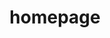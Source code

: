 ﻿---
layout: home
title: homepage

hero:
  name: "Jiang's Blog"
  text: "Jiang's 的个人博客"
  tagline: Don't copy yourself.
  actions:
    - theme: brand
      text: 最新文章
      link: /pages/latest-page
    - theme: alt
      text: 所有文章
      link: /pages/latest-page
    - theme: alt
      text: 分类
      link: /pages/category-page

features:
- title: FabricJS 中文文档
  details: 基于 Fabric.js v6 最新版文档翻译
  linkText: 访问
  link: https://jiangjiji.github.io/fabricjs-docs-cn/
---
